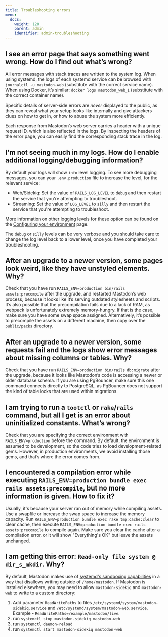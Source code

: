 ```yaml
---
title: Troubleshooting errors
menu:
  docs:
    weight: 120
    parent: admin
    identifier: admin-troubleshooting
---
```


## **I see an error page that says something went wrong. How do I find out what’s wrong?**

All error messages with stack traces are written to the system log. When using systemd, the logs of each systemd service can be browsed with `journalctl -u mastodon-web` (substitute with the correct service name). When using Docker, it’s similar: `docker logs mastodon_web_1` (substitute with the correct container name).

Specific details of server-side errors are _never_ displayed to the public, as they can reveal what your setup looks like internally and give attackers clues on how to get in, or how to abuse the system more efficiently.

Each response from Mastodon’s web server carries a header with a unique request ID, which is also reflected in the logs. By inspecting the headers of the error page, you can easily find the corresponding stack trace in the log.

## **I'm not seeing much in my logs. How do I enable additional logging/debugging information?**

By default your logs will show `info` level logging. To see more debugging messages, you can your `.env.production` file to increase the level, for the relevant service:

- Web/Sidekiq: Set the value of `RAILS_LOG_LEVEL` to `debug` and then restart the service that you're attempting to troubleshoot.
- Streaming: Set the value of `LOG_LEVEL` to `silly` and then restart the service that you're attempting to troubleshoot.

More information on other logging levels for these option can be found on the [Configuring your environment](https://docs.joinmastodon.org/admin/config) page.

The `debug` or `silly` levels can be very verbose and you should take care to change the log level back to a lower level, once you have completed your troubleshooting.

## **After an upgrade to a newer version, some pages look weird, like they have unstyled elements. Why?**

Check that you have run `RAILS_ENV=production bin/rails assets:precompile` after the upgrade, and restarted Mastodon’s web process, because it looks like it’s serving outdated stylesheets and scripts. It’s also possible that the precompilation fails due to a lack of RAM, as webpack is unfortunately extremely memory-hungry. If that is the case, make sure you have some swap space assigned. Alternatively, it’s possible to precompile the assets on a different machine, then copy over the `public/packs` directory.

## **After an upgrade to a newer version, some requests fail and the logs show error messages about missing columns or tables. Why?**

Check that you have run `RAILS_ENV=production bin/rails db:migrate` after the upgrade, because it looks like Mastodon’s code is accessing a newer or older database schema. If you are using PgBouncer, make sure this one command connects directly to PostgreSQL, as PgBouncer does not support the kind of table locks that are used within migrations.

## **I am trying to run a `tootctl` or `rake`/`rails` command, but all I get is an error about uninitialized constants. What’s wrong?**

Check that you are specifying the correct environment with `RAILS_ENV=production` before the command. By default, the environment is assumed to be development, so the code tries to load development-related gems. However, in production environments, we avoid installing those gems, and that’s where the error comes from.

## **I encountered a compilation error while executing `RAILS_ENV=production bundle exec rails assets:precompile`, but no more information is given. How to fix it?**

Usually, it's because your server ran out of memory while compiling assets. Use a swapfile or increase the swap space to increase the memory capacity. Run `RAILS_ENV=production bundle exec rake tmp:cache:clear` to clear cache, then execute `RAILS_ENV=production bundle exec rails assets:precompile` to compile again. Make sure you clear the cache after a compilation error, or it will show "Everything's OK" but leave the assets unchanged.

## **I am getting this error: `Read-only file system @ dir_s_mkdir`. Why?**

By default, Mastodon makes use of [systemd's sandboxing capabilities](https://www.freedesktop.org/software/systemd/man/systemd.exec.html#Sandboxing) in a way that disallows writing outside of `/home/mastodon`. If Mastodon is installed elsewhere, you may need to allow `mastodon-sidekiq` and `mastodon-web` to write to a custom directory:
1. Add parameter `ReadWritePaths` to files `/etc/systemd/system/mastodon-sidekiq.service` and `/etc/systemd/system/mastodon-web.service`. Example - `ReadWritePaths=/example/mastodon/live`.
2. run `systemctl stop mastodon-sidekiq mastodon-web`
3. run `systemctl daemon-reload`
4. run `systemctl start mastodon-sidekiq mastodon-web`
